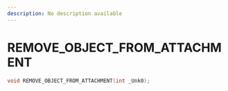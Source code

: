 ```yaml
---
description: No description available 
---
```


# REMOVE_OBJECT_FROM_ATTACHMENT

```cpp
void REMOVE_OBJECT_FROM_ATTACHMENT(int _Unk0);
```